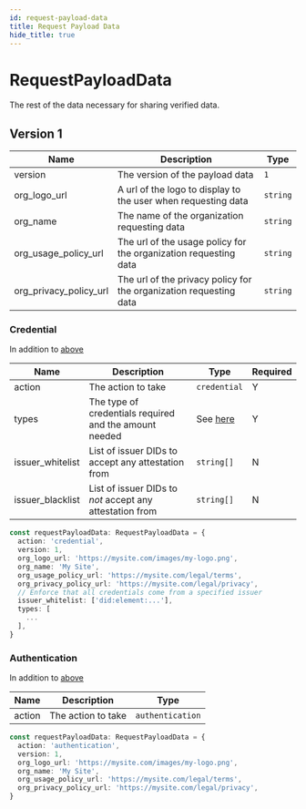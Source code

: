 ```yaml
---
id: request-payload-data
title: Request Payload Data
hide_title: true
---
```


# RequestPayloadData

The rest of the data necessary for sharing verified data.

## Version 1

| Name                   | Description                                                        | Type     |
| ---------------------- | ------------------------------------------------------------------ | -------- |
| version                | The version of the payload data                                    | `1`      |
| org_logo_url           | A url of the logo to display to the user when requesting data      | `string` |
| org_name               | The name of the organization requesting data                       | `string` |
| org_usage_policy_url   | The url of the usage policy for the organization requesting data   | `string` |
| org_privacy_policy_url | The url of the privacy policy for the organization requesting data | `string` |

### Credential

In addition to [above](#version-1)

| Name             | Description                                              | Type                         | Required |
| ---------------- | -------------------------------------------------------- | ---------------------------- | -------- |
| action           | The action to take                                       | `credential`                 | Y        |
| types            | The type of credentials required and the amount needed   | See [here](credential-types) | Y        |
| issuer_whitelist | List of issuer DIDs to accept any attestation from       | `string[]`                   | N        |
| issuer_blacklist | List of issuer DIDs to _not_ accept any attestation from | `string[]`                   | N        |

```ts
const requestPayloadData: RequestPayloadData = {
  action: 'credential',
  version: 1,
  org_logo_url: 'https://mysite.com/images/my-logo.png',
  org_name: 'My Site',
  org_usage_policy_url: 'https://mysite.com/legal/terms',
  org_privacy_policy_url: 'https://mysite.com/legal/privacy',
  // Enforce that all credentials come from a specified issuer
  issuer_whitelist: ['did:element:...'],
  types: [
    ...
  ],
}
```

### Authentication

In addition to [above](#version-1)

| Name   | Description        | Type             |
| ------ | ------------------ | ---------------- |
| action | The action to take | `authentication` |

```ts
const requestPayloadData: RequestPayloadData = {
  action: 'authentication',
  version: 1,
  org_logo_url: 'https://mysite.com/images/my-logo.png',
  org_name: 'My Site',
  org_usage_policy_url: 'https://mysite.com/legal/terms',
  org_privacy_policy_url: 'https://mysite.com/legal/privacy',
}
```
